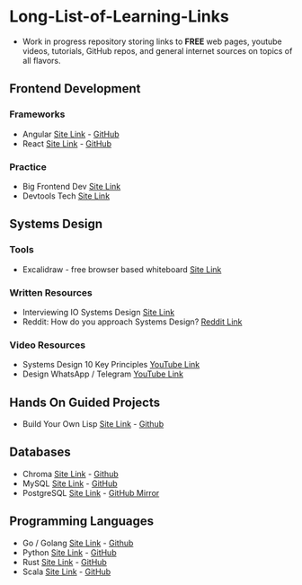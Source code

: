 # Long-List-of-Learning-Links

- Work in progress repository storing links to **FREE** web pages, youtube videos, tutorials, GitHub repos, and general internet sources on topics of all flavors.



## Frontend Development
### Frameworks
- Angular [Site Link](https://angular.dev/) - [GitHub](https://github.com/angular/angular)
- React [Site Link](https://react.dev/) - [GitHub](https://github.com/facebook/react)
### Practice
- Big Frontend Dev [Site Link](https://bigfrontend.dev/)
- Devtools Tech [Site Link](https://devtools.tech/)

## Systems Design
### Tools 
- Excalidraw - free browser based whiteboard [Site Link](https://excalidraw.com/)
### Written Resources 
- Interviewing IO Systems Design [Site Link](https://interviewing.io/guides/system-design-interview)
- Reddit: How do you approach Systems Design? [Reddit Link](https://www.reddit.com/r/ExperiencedDevs/comments/163q1n1/how_do_you_approach_sys_design_interviews_as_the/)
### Video Resources 
- Systems Design 10 Key Principles [YouTube Link](https://www.youtube.com/watch?v=8dG0qzNAVXI) 
- Design WhatsApp / Telegram [YouTube Link](https://www.youtube.com/watch?v=M6UZ7pVD-rQ)

## Hands On Guided Projects
- Build Your Own Lisp [Site Link](https://buildyourownlisp.com/) - [Github](https://github.com/orangeduck/BuildYourOwnLisp) 

## Databases
- Chroma [Site Link](https://www.trychroma.com/) - [Github](https://github.com/chroma-core/chroma)
- MySQL [Site Link](https://www.mysql.com/) - [GitHub](https://github.com/mysql/mysql-server)
- PostgreSQL [Site Link](https://www.postgresql.org/) - [GitHub Mirror](https://github.com/postgres/postgres)

## Programming Languages
- Go / Golang [Site Link](https://go.dev/) - [Github](https://github.com/golang)
- Python [Site Link](https://www.python.org/) - [GitHub](https://github.com/python/cpython)
- Rust [Site Link](https://www.rust-lang.org/) - [GitHub](https://github.com/rust-lang/rust)
- Scala [Site Link](https://www.scala-lang.org/) - [GitHub](https://github.com/scala)
